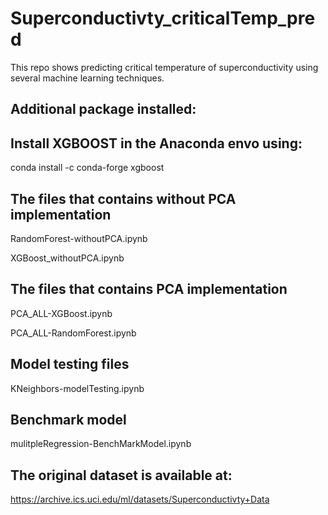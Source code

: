 # Superconductivty_criticalTemp_pred
This repo shows predicting critical temperature of superconductivity using several machine learning techniques. 

## Additional package installed:
## Install XGBOOST in the Anaconda envo using: 
conda install -c conda-forge xgboost

## The files that contains without PCA implementation

RandomForest-withoutPCA.ipynb

XGBoost_withoutPCA.ipynb


## The files that contains PCA implementation
PCA_ALL-XGBoost.ipynb

PCA_ALL-RandomForest.ipynb


## Model testing files

KNeighbors-modelTesting.ipynb

## Benchmark model
mulitpleRegression-BenchMarkModel.ipynb

## The original dataset is available at: 
https://archive.ics.uci.edu/ml/datasets/Superconductivty+Data
